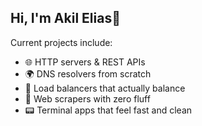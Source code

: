 ## Hi, I'm Akil Elias👋

Current projects include:
  - 🌐 HTTP servers & REST APIs
  - 🌍 DNS resolvers from scratch
  - 🔁 Load balancers that actually balance
  - 🧹 Web scrapers with zero fluff
  - 📟 Terminal apps that feel fast and clean
